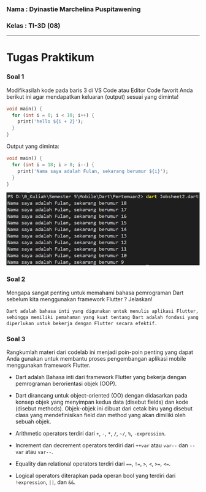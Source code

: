 ### Nama : Dyinastie Marchelina Puspitawening
### Kelas : TI-3D (08)
---

# Tugas Praktikum

### Soal 1

Modifikasilah kode pada baris 3 di VS Code atau Editor Code favorit Anda berikut ini agar mendapatkan keluaran (output) sesuai yang diminta!

```dart
void main() {
  for (int i = 0; i < 10; i++) {
    print('hello ${i + 2}');
  }
}
```

Output yang diminta:

```dart
void main() {
  for (int i = 18; i > 8; i--) {
    print('Nama saya adalah Fulan, sekarang berumur ${i}');
  }
}
```
<img src = img/Jobsheet2_Hasil.png>

### Soal 2

Mengapa sangat penting untuk memahami bahasa pemrograman Dart sebelum kita menggunakan framework Flutter ? Jelaskan!

    Dart adalah bahasa inti yang digunakan untuk menulis aplikasi Flutter, sehingga memiliki pemahaman yang kuat tentang Dart adalah fondasi yang diperlukan untuk bekerja dengan Flutter secara efektif.

### Soal 3

Rangkumlah materi dari codelab ini menjadi poin-poin penting yang dapat Anda gunakan untuk membantu proses pengembangan aplikasi mobile menggunakan framework Flutter.

- Dart adalah Bahasa inti dari framework Flutter yang bekerja dengan pemrograman berorientasi objek (OOP).

- Dart dirancang untuk object-oriented (OO) dengan didasarkan pada konsep objek yang menyimpan kedua data (disebut fields) dan kode (disebut methods). Objek-objek ini dibuat dari cetak biru yang disebut class yang mendefinisikan field dan method yang akan dimiliki oleh sebuah objek.

- Arithmetic operators terdiri dari `+`, `-`, `*`, `/`, `~/`, `%`, `-expression`.

- Increment dan decrement operators terdiri dari `++var` atau `var--` dan `--var` atau `var--`.

- Equality dan relational operators terdiri dari `==`, `!=`, `>`, `<`, `>=`, `<=`.

- Logical operators diterapkan pada operan bool yang terdiri dari `!expression`, `||`, dan `&&`.
